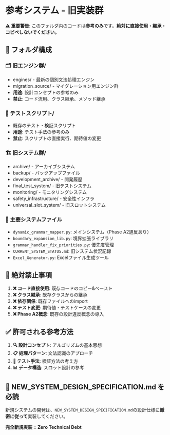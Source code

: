 # 参考システム - 旧実装群

**⚠️ 重要警告**: このフォルダ内のコードは**参考のみ**です。**絶対に直接使用・継承・コピペしないでください。**

## 📁 フォルダ構成

### 🗂️ 旧エンジン群/
- engines/ - 最新の個別文法処理エンジン
- migration_source/ - マイグレーション用エンジン群
- **用途**: 設計コンセプトの参考のみ
- **禁止**: コード流用、クラス継承、メソッド継承

### 🧪 テストスクリプト/
- 既存のテスト・検証スクリプト
- **用途**: テスト手法の参考のみ  
- **禁止**: スクリプトの直接実行、期待値の変更

### 🏗️ 旧システム群/
- archive/ - アーカイブシステム
- backup/ - バックアップファイル
- development_archive/ - 開発履歴
- final_test_system/ - 旧テストシステム
- monitoring/ - モニタリングシステム
- safety_infrastructure/ - 安全性インフラ
- universal_slot_system/ - 旧スロットシステム

### 📄 主要システムファイル
- `dynamic_grammar_mapper.py`: メインシステム（Phase A2違反あり）
- `boundary_expansion_lib.py`: 境界拡張ライブラリ
- `grammar_handler_fix_priorities.py`: 優先度管理
- `CURRENT_SYSTEM_STATUS.md`: 旧システム状況記録
- `Excel_Generator.py`: Excelファイル生成ツール

## 🚫 絶対禁止事項

1. **❌ コード直接使用**: 既存コードのコピー&ペースト
2. **❌ クラス継承**: 既存クラスからの継承
3. **❌ 依存関係**: 既存ファイルへのimport
4. **❌ テスト変更**: 期待値・テストケースの変更
5. **❌ Phase A2概念**: 既存の設計違反概念の導入

## ✅ 許可される参考方法

1. **🔍 設計コンセプト**: アルゴリズムの基本思想
2. **📋 処理パターン**: 文法認識のアプローチ
3. **🎯 テスト手法**: 検証方法の考え方
4. **📊 データ構造**: スロット設計の参考

## 📖 NEW_SYSTEM_DESIGN_SPECIFICATION.md を必読

新規システムの開発は、`NEW_SYSTEM_DESIGN_SPECIFICATION.md`の設計仕様に**厳密に従って**実装してください。

**完全新規実装 = Zero Technical Debt**
